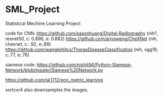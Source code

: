 # SML_Project
Statistical Mechine Learning Project

code for CNN:
https://github.com/sasonhuang/Digital-Radiography (nih?, resnet50, c: 0.896, e: 0.882)
https://github.com/arnoweng/CheXNet (nih, chexnet, c: .92, e:.89)
https://github.com/wangleihitcs/ThoraxDiseaseClassification (nih, vgg19, c:.77, e:.76)

siamese code:
https://github.com/nishit94/Python-Siamese-Network/blob/master/Siamese%20Network.py

https://github.com/sk1712/gcn_metric_learning

sortcxr4 also downsamples the images. 

